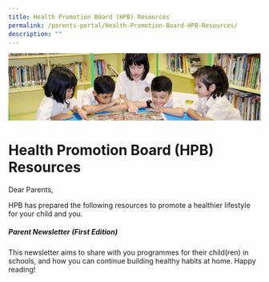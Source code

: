 ```yaml
---
title: Health Promotion Board (HPB) Resources
permalink: /parents-portal/Health-Promotion-Board-HPB-Resources/
description: ""
---
```

![](/images/banner.gif)

Health Promotion Board (HPB) Resources
======================================

Dear Parents,

HPB has prepared the following resources to promote a healthier lifestyle for your child and you.

##### **Parent Newsletter (First Edition)** 

This newsletter aims to share with you programmes for their child(ren) in schools, and how you can continue building healthy habits at home. Happy reading!
